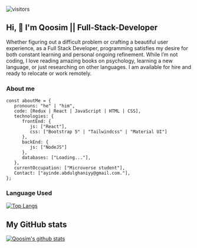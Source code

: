 ![visitors](https://visitor-badge.glitch.me/badge?page_id=Qoosim.visitor-badge)

## Hi, 👋 I'm Qoosim || Full-Stack-Developer

Whether figuring out a difficult problem or crafting a beautiful user experience, as a Full Stack Developer, programming satisfies my desire for both constant learning and personal ongoing refinement. While I’m not coding, I love reading amazing books on psychology, learning a new language, or just researching on other languages. I am available for hire and ready to relocate or work remotely.

### About me
````
const aboutMe = {
   pronouns: "he" | "him",
   code: [Redux | React | JavaScript | HTML | CSS],
   technologies: {
      frontEnd: {
         js: ["React"],
         css: ["Bootstrap 5" | "Tailwindcss" | "Material UI"]
      },
      backEnd: {         
         js: ["NodeJS"]       
      },
      databases: ["Loading..."],      
   },
   currentOccupation: ["Microverse student"],
   Contact: ["ayinde.abdulghaniyy@gmail.com."],
};

````

### Language Used

[![Top Langs](https://github-readme-stats.vercel.app/api/top-langs/?username=qoosim&hide=python,ruby,CoffeeScript,Shell&langs-count=8&layout=compact)](https://github.com/qoosim/github-readme-stats)

## My GitHub stats

[![Qoosim's github stats](https://github-readme-stats.vercel.app/api?username=Qoosim&show_icons=true&theme=radical)](https://github.com/Qoosim/github-readme-stats)



